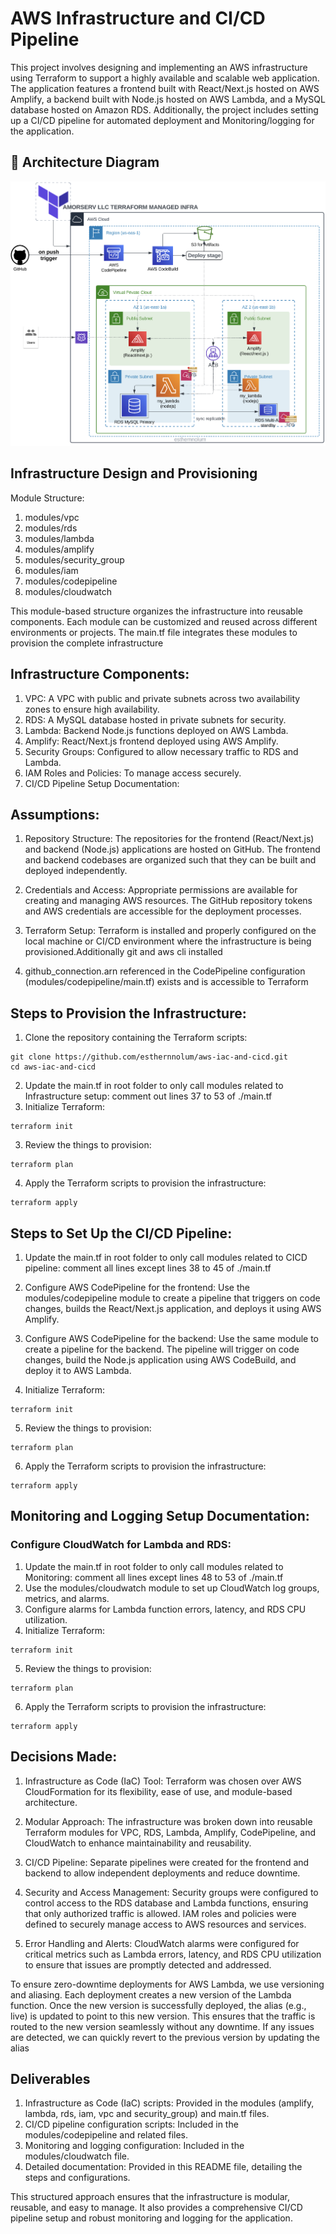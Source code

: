 # AWS Infrastructure and CI/CD Pipeline

This project involves designing and implementing an AWS infrastructure using Terraform to support a highly available and scalable web application. The application features a frontend built with React/Next.js hosted on AWS Amplify, a backend built with Node.js hosted on AWS Lambda, and a MySQL database hosted on Amazon RDS. Additionally, the project includes setting up a CI/CD pipeline for automated deployment and Monitoring/logging for the application.

 ## 📌 Architecture Diagram

![alt text](https://github.com/esthernnolum/aws-iac-and-cicd/blob/main/terraform-infra-architecture.png?raw=true)


## Infrastructure Design and Provisioning
Module Structure:
1. modules/vpc
2. modules/rds
3. modules/lambda
4. modules/amplify
5. modules/security_group
6. modules/iam
7. modules/codepipeline
8. modules/cloudwatch

 This module-based structure organizes the infrastructure into reusable components. Each module can be customized and reused across different environments or projects. The main.tf file integrates these modules to provision the complete infrastructure

## Infrastructure Components:
1. VPC: A VPC with public and private subnets across two availability zones to ensure high availability.
2. RDS: A MySQL database hosted in private subnets for security.
3. Lambda: Backend Node.js functions deployed on AWS Lambda.
4. Amplify: React/Next.js frontend deployed using AWS Amplify.
5. Security Groups: Configured to allow necessary traffic to RDS and Lambda.
6. IAM Roles and Policies: To manage access securely.
7. CI/CD Pipeline Setup Documentation:

## Assumptions:
1. Repository Structure:
The repositories for the frontend (React/Next.js) and backend (Node.js) applications are hosted on GitHub.
The frontend and backend codebases are organized such that they can be built and deployed independently.

2. Credentials and Access:
Appropriate permissions are available for creating and managing AWS resources.
The GitHub repository tokens and AWS credentials are accessible for the deployment processes.

3. Terraform Setup:
Terraform is installed and properly configured on the local machine or CI/CD environment where the infrastructure is being provisioned.Additionally git and aws cli installed

4. github_connection.arn referenced in the CodePipeline configuration (modules/codepipeline/main.tf) exists and is accessible to Terraform

## Steps to Provision the Infrastructure:

1. Clone the repository containing the Terraform scripts:
```
git clone https://github.com/esthernnolum/aws-iac-and-cicd.git
cd aws-iac-and-cicd
```
2. Update the main.tf in root folder to only call modules related to Infrastructure setup:
    comment out lines 37 to 53 of ./main.tf
3. Initialize Terraform:
```
terraform init
```
3. Review the things to provision:
```
terraform plan
``` 
4. Apply the Terraform scripts to provision the infrastructure:
```
terraform apply
```

## Steps to Set Up the CI/CD Pipeline:

1. Update the main.tf in root folder to only call modules related to CICD pipeline:
    comment all lines except lines 38 to 45 of ./main.tf
2. Configure AWS CodePipeline for the frontend:
Use the modules/codepipeline module to create a pipeline that triggers on code changes, builds the React/Next.js application, and deploys it using AWS Amplify.

2. Configure AWS CodePipeline for the backend:
Use the same module to create a pipeline for the backend. The pipeline will trigger on code changes, build the Node.js application using AWS CodeBuild, and deploy it to AWS Lambda.
4. Initialize Terraform:
```
terraform init
```
5. Review the things to provision:
```
terraform plan
``` 
6. Apply the Terraform scripts to provision the infrastructure:
```
terraform apply
```

## Monitoring and Logging Setup Documentation: 
### Configure CloudWatch for Lambda and RDS:
1. Update the main.tf in root folder to only call modules related to Monitoring:
    comment all lines except lines 48 to 53 of ./main.tf
2. Use the modules/cloudwatch module to set up CloudWatch log groups, metrics, and alarms.
3. Configure alarms for Lambda function errors, latency, and RDS CPU utilization.
4. Initialize Terraform:
```
terraform init
```
5. Review the things to provision:
```
terraform plan
``` 
6. Apply the Terraform scripts to provision the infrastructure:
```
terraform apply
```
## Decisions Made:
1. Infrastructure as Code (IaC) Tool:
Terraform was chosen over AWS CloudFormation for its flexibility, ease of use, and module-based architecture.

2. Modular Approach:
The infrastructure was broken down into reusable Terraform modules for VPC, RDS, Lambda, Amplify, CodePipeline, and CloudWatch to enhance maintainability and reusability.

3. CI/CD Pipeline:
Separate pipelines were created for the frontend and backend to allow independent deployments and reduce downtime.

4. Security and Access Management:
Security groups were configured to control access to the RDS database and Lambda functions, ensuring that only authorized traffic is allowed.
IAM roles and policies were defined to securely manage access to AWS resources and services.

5. Error Handling and Alerts:
CloudWatch alarms were configured for critical metrics such as Lambda errors, latency, and RDS CPU utilization to ensure that issues are promptly detected and addressed.

To ensure zero-downtime deployments for AWS Lambda, we use versioning and aliasing. Each deployment creates a new version of the Lambda function. Once the new version is successfully deployed, the alias (e.g., live) is updated to point to this new version. This ensures that the traffic is routed to the new version seamlessly without any downtime. If any issues are detected, we can quickly revert to the previous version by updating the alias

## Deliverables
1. Infrastructure as Code (IaC) scripts: Provided in the modules (amplify, lambda, rds, iam, vpc and security_group) and main.tf files.
2. CI/CD pipeline configuration scripts: Included in the modules/codepipeline and related files.
3. Monitoring and logging configuration: Included in the modules/cloudwatch file.
4. Detailed documentation: Provided in this README file, detailing the steps and configurations.

This structured approach ensures that the infrastructure is modular, reusable, and easy to manage. It also provides a comprehensive CI/CD pipeline setup and robust monitoring and logging for the application.
